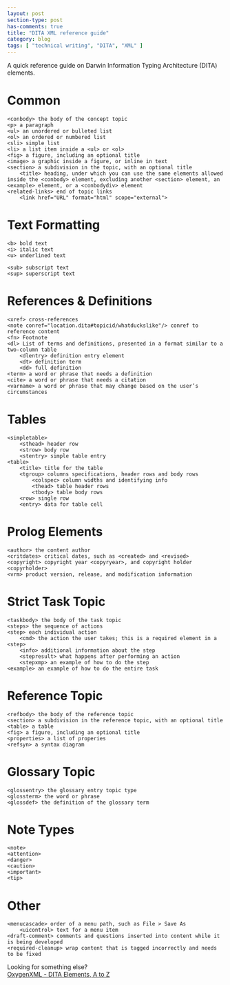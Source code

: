 ```yaml
---
layout: post
section-type: post
has-comments: true
title: "DITA XML reference guide"
category: blog
tags: [ "technical writing", "DITA", "XML" ]
---
```


A quick reference guide on Darwin Information Typing Architecture (DITA) elements.

# Common
```
<conbody> the body of the concept topic
<p> a paragraph
<ul> an unordered or bulleted list
<ol> an ordered or numbered list
<sli> simple list
<li> a list item inside a <ul> or <ol>
<fig> a figure, including an optional title
<image> a graphic inside a figure, or inline in text
<section> a subdivision in the topic, with an optional title
	<title> heading, under which you can use the same elements allowed inside the <conbody> element, excluding another <section> element, an <example> element, or a <conbodydiv> element
<related-links> end of topic links
	<link href="URL" format="html" scope="external">
```
# Text Formatting
```
<b> bold text
<i> italic text
<u> underlined text

<sub> subscript text
<sup> superscript text
```

# References & Definitions
```
<xref> cross-references
<note conref="location.dita#topicid/whatduckslike"/> conref to reference content
<fn> Footnote
<dl> List of terms and definitions, presented in a format similar to a two-column table
	<dlentry> definition entry element
	<dt> definition term
	<dd> full definition
<term> a word or phrase that needs a definition
<cite> a word or phrase that needs a citation
<varname> a word or phrase that may change based on the user’s circumstances
```

# Tables
```
<simpletable>
	<sthead> header row
	<strow> body row
	<stentry> simple table entry
<table>
	<title> title for the table
	<tgroup> columns specifications, header rows and body rows
		<colspec> column widths and identifying info
		<thead> table header rows
		<tbody> table body rows
	<row> single row
	<entry> data for table cell
```

# Prolog Elements
```
<author> the content author
<critdates> critical dates, such as <created> and <revised>
<copyright> copyright year <copyryear>, and copyright holder <copyrholder>
<vrm> product version, release, and modification information
```

# Strict Task Topic
```
<taskbody> the body of the task topic
<steps> the sequence of actions
<step> each individual action
	<cmd> the action the user takes; this is a required element in a <step>
	<info> additional information about the step
	<stepresult> what happens after performing an action
	<stepxmp> an example of how to do the step
<example> an example of how to do the entire task
```

# Reference Topic
```
<refbody> the body of the reference topic
<section> a subdivision in the reference topic, with an optional title
<table> a table
<fig> a figure, including an optional title
<properties> a list of properies
<refsyn> a syntax diagram
```

# Glossary Topic
```
<glossentry> the glossary entry topic type
<glossterm> the word or phrase
<glossdef> the definition of the glossary term
```

# Note Types
```
<note>
<attention>
<danger>
<caution>
<important>
<tip>
```

# Other
```
<menucascade> order of a menu path, such as File > Save As
	<uicontrol> text for a menu item
<draft-comment> comments and questions inserted into content while it is being developed
<required-cleanup> wrap content that is tagged incorrectly and needs to be fixed
```

Looking for something else?  
[OxygenXML - DITA Elements, A to Z][oxygen-elements]

[oxygen-elements]: https://www.oxygenxml.com/dita/1.3/specs/langRef/quick-reference/all-elements-a-to-z.html

